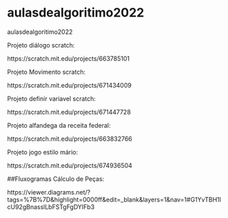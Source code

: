 # aulasdealgoritimo2022
aulasdealgoritimo2022

Projeto diálogo scratch:
<p>https://scratch.mit.edu/projects/663785101</p>

Projeto Movimento scratch:
<p>https://scratch.mit.edu/projects/671434009</p>

Projeto definir variavel scratch:
<p>https://scratch.mit.edu/projects/671447728</p>

Projeto alfandega da receita federal:
<p>https://scratch.mit.edu/projects/663832766</p>

Projeto jogo estilo mário:
<p>https://scratch.mit.edu/projects/674936504</p>
<p> </p>
<p> </p>

##Fluxogramas
Cálculo de Peças:
<p>https://viewer.diagrams.net/?tags=%7B%7D&highlight=0000ff&edit=_blank&layers=1&nav=1#G1YvTBH1lcU92gBnasslLbFSTgFgDYIFb3</p>
